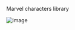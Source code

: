 Marvel characters library

![image](https://user-images.githubusercontent.com/110997274/217166110-f52afa80-5b47-4a21-bc1d-40029be0bf96.png)
